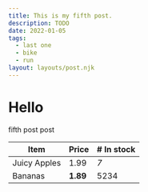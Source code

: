 ```yaml
---
title: This is my fifth post.
description: TODO
date: 2022-01-05
tags:
  - last one
  - bike
  - run
layout: layouts/post.njk
---
```


# Hello

fifth post post

| Item         | Price     | # In stock |
|--------------|-----------|------------|
| Juicy Apples | 1.99      | *7*        |
| Bananas      | **1.89**  | 5234       |
